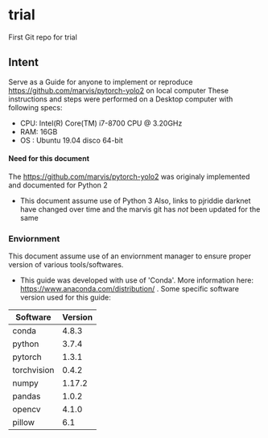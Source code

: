 # trial
First Git repo for trial
## Intent
Serve as a Guide for anyone to implement or reproduce https://github.com/marvis/pytorch-yolo2 on local computer
These instructions and steps were performed on a Desktop computer with following specs:
- CPU: Intel(R) Core(TM) i7-8700 CPU @ 3.20GHz
- RAM: 16GB
- OS : Ubuntu 19.04 disco 64-bit

#### Need for this document
The https://github.com/marvis/pytorch-yolo2 was originaly implemented and documented for Python 2 
- This document assume use of Python 3
Also, links to pjriddie darknet have changed over time and the marvis git has *not* been updated for the same

### Enviornment
This document assume use of an enviornment manager to ensure proper version of various tools/softwares. 
- This guide was developed with use of 'Conda'. More information here: https://www.anaconda.com/distribution/ . Some specific software version used for this guide:

Software    | Version
----------- | --------
conda       | 4.8.3 
python      | 3.7.4
pytorch     | 1.3.1
torchvision | 0.4.2
numpy       | 1.17.2
pandas      | 1.0.2
opencv      | 4.1.0
pillow      | 6.1
